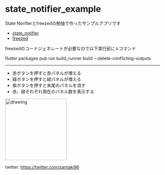 # state_notifier_example

State Norifierとfreezedの勉強で作ったサンプルアプリです

- [state_notifier](https://pub.dev/packages/state_notifier)
- [freezed](https://pub.dev/packages/freezed)

freezedのコードジェネレートが必要なので以下実行前に↓コマンド

flutter packages pub run build_runner build --delete-conflicting-outputs 

-----

- 赤ボタンを押すと赤パネルが増える
- 緑ボタンを押すと緑パネルが増える
- 紫ボタンを押すと末尾のパネルを消す
- 赤、緑それぞれ現在のパネル数を表示する

<img src="https://user-images.githubusercontent.com/66582281/85007759-ef867a80-b196-11ea-8e4c-e0c934c6bf2d.png" alt="drawing" width="200"/>

twitter: https://twitter.com/santaki96

